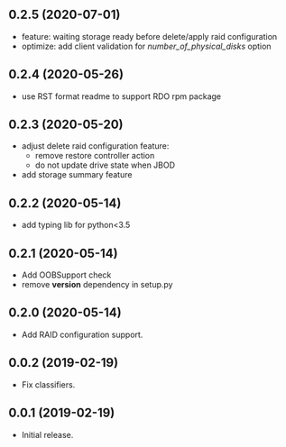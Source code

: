 ## 0.2.5 (2020-07-01)
 * feature: waiting storage ready before delete/apply raid configuration
 * optimize: add client validation for *number_of_physical_disks* option

## 0.2.4 (2020-05-26)
 * use RST format readme to support RDO rpm package

## 0.2.3 (2020-05-20)
 * adjust delete raid configuration feature: 
    * remove restore controller action
    * do not update drive state when JBOD
 * add storage summary feature

## 0.2.2 (2020-05-14)
 * add typing lib for python<3.5

## 0.2.1 (2020-05-14)
 * Add OOBSupport check
 * remove __version__ dependency in setup.py

## 0.2.0 (2020-05-14)
 * Add RAID configuration support.

## 0.0.2 (2019-02-19)
 * Fix classifiers.

## 0.0.1 (2019-02-19)
 * Initial release.
